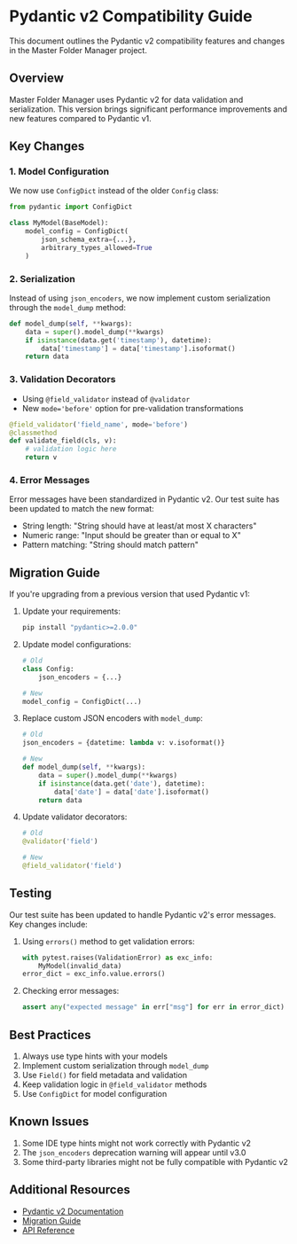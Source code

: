# Pydantic v2 Compatibility Guide

This document outlines the Pydantic v2 compatibility features and changes in the Master Folder Manager project.

## Overview

Master Folder Manager uses Pydantic v2 for data validation and serialization. This version brings significant performance improvements and new features compared to Pydantic v1.

## Key Changes

### 1. Model Configuration

We now use `ConfigDict` instead of the older `Config` class:

```python
from pydantic import ConfigDict

class MyModel(BaseModel):
    model_config = ConfigDict(
        json_schema_extra={...},
        arbitrary_types_allowed=True
    )
```

### 2. Serialization

Instead of using `json_encoders`, we now implement custom serialization through the `model_dump` method:

```python
def model_dump(self, **kwargs):
    data = super().model_dump(**kwargs)
    if isinstance(data.get('timestamp'), datetime):
        data['timestamp'] = data['timestamp'].isoformat()
    return data
```

### 3. Validation Decorators

- Using `@field_validator` instead of `@validator`
- New `mode='before'` option for pre-validation transformations

```python
@field_validator('field_name', mode='before')
@classmethod
def validate_field(cls, v):
    # validation logic here
    return v
```

### 4. Error Messages

Error messages have been standardized in Pydantic v2. Our test suite has been updated to match the new format:

- String length: "String should have at least/at most X characters"
- Numeric range: "Input should be greater than or equal to X"
- Pattern matching: "String should match pattern"

## Migration Guide

If you're upgrading from a previous version that used Pydantic v1:

1. Update your requirements:
   ```bash
   pip install "pydantic>=2.0.0"
   ```

2. Update model configurations:
   ```python
   # Old
   class Config:
       json_encoders = {...}
   
   # New
   model_config = ConfigDict(...)
   ```

3. Replace custom JSON encoders with `model_dump`:
   ```python
   # Old
   json_encoders = {datetime: lambda v: v.isoformat()}
   
   # New
   def model_dump(self, **kwargs):
       data = super().model_dump(**kwargs)
       if isinstance(data.get('date'), datetime):
           data['date'] = data['date'].isoformat()
       return data
   ```

4. Update validator decorators:
   ```python
   # Old
   @validator('field')
   
   # New
   @field_validator('field')
   ```

## Testing

Our test suite has been updated to handle Pydantic v2's error messages. Key changes include:

1. Using `errors()` method to get validation errors:
   ```python
   with pytest.raises(ValidationError) as exc_info:
       MyModel(invalid_data)
   error_dict = exc_info.value.errors()
   ```

2. Checking error messages:
   ```python
   assert any("expected message" in err["msg"] for err in error_dict)
   ```

## Best Practices

1. Always use type hints with your models
2. Implement custom serialization through `model_dump`
3. Use `Field()` for field metadata and validation
4. Keep validation logic in `@field_validator` methods
5. Use `ConfigDict` for model configuration

## Known Issues

1. Some IDE type hints might not work correctly with Pydantic v2
2. The `json_encoders` deprecation warning will appear until v3.0
3. Some third-party libraries might not be fully compatible with Pydantic v2

## Additional Resources

- [Pydantic v2 Documentation](https://docs.pydantic.dev/latest/)
- [Migration Guide](https://docs.pydantic.dev/latest/migration/)
- [API Reference](https://docs.pydantic.dev/latest/api/) 